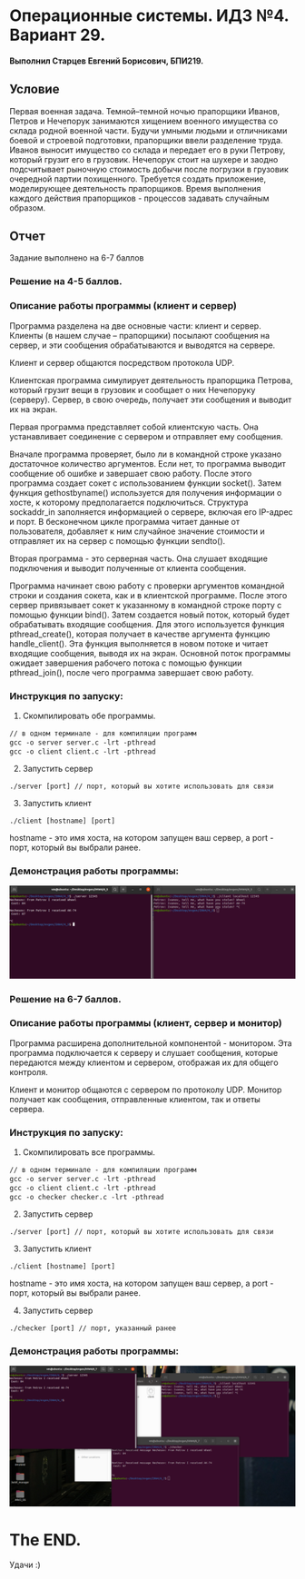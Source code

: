 # Операционные системы. ИДЗ №4. Вариант 29.

#### Выполнил Старцев Евгений Борисович, БПИ219.

## Условие

Первая военная задача. Темной–темной ночью прапорщики Иванов, Петров и Нечепорук занимаются хищением военного имущества
со склада родной военной части. Будучи умными людьми и
отличниками боевой и строевой подготовки, прапорщики ввели разделение труда. Иванов выносит имущество со склада и
передает его в руки Петрову, который грузит его в грузовик. Нечепорук стоит на
шухере и заодно подсчитывает рыночную стоимость добычи после погрузки в грузовик очередной партии похищенного. Требуется
создать приложение, моделирующее деятельность прапорщиков. Время выполнения каждого действия прапорщиков - процессов
задавать случайным образом.

## Отчет

Задание выполнено на 6-7 баллов

### Решение на 4-5 баллов.

### Описание работы программы (клиент и сервер)

Программа разделена на две основные части: клиент и сервер. Клиенты (в нашем случае – прапорщики) посылают сообщения на
сервер, и эти сообщения обрабатываются и выводятся на сервере.

Клиент и сервер общаются посредством протокола UDP.

Клиентская программа симулирует деятельность прапорщика Петрова, который грузит вещи в грузовик и сообщает о них
Нечепоруку (серверу). Сервер, в свою очередь, получает эти сообщения и выводит их на экран.

Первая программа представляет собой клиентскую часть. Она устанавливает соединение с сервером и отправляет ему сообщения.

Вначале программа проверяет, было ли в командной строке указано достаточное количество аргументов. Если нет, то программа выводит сообщение об ошибке и завершает свою работу.
После этого программа создает сокет с использованием функции socket().
Затем функция gethostbyname() используется для получения информации о хосте, к которому предполагается подключиться.
Структура sockaddr_in заполняется информацией о сервере, включая его IP-адрес и порт.
В бесконечном цикле программа читает данные от пользователя, добавляет к ним случайное значение стоимости и отправляет их на сервер с помощью функции sendto().

Вторая программа - это серверная часть. Она слушает входящие подключения и выводит полученные от клиента сообщения.

Программа начинает свою работу с проверки аргументов командной строки и создания сокета, как и в клиентской программе.
После этого сервер привязывает сокет к указанному в командной строке порту с помощью функции bind().
Затем создается новый поток, который будет обрабатывать входящие сообщения. Для этого используется функция pthread_create(), которая получает в качестве аргумента функцию handle_client(). Эта функция выполняется в новом потоке и читает входящие сообщения, выводя их на экран.
Основной поток программы ожидает завершения рабочего потока с помощью функции pthread_join(), после чего программа завершает свою работу.
### Инструкция по запуску:

1. Скомпилировать обе программы.

```
// в одном терминале - для компиляции программ
gcc -o server server.c -lrt -pthread
gcc -o client client.c -lrt -pthread
```

2. Запустить сервер

```
./server [port] // порт, который вы хотите использовать для связи
```
3. Запустить клиент

```
./client [hostname] [port]
```
hostname - это имя хоста, на котором запущен ваш сервер, а port - порт, который вы выбрали ранее.

### Демонстрация работы программы:

![image](screenshots/pic1.png)

### Решение на 6-7 баллов.

### Описание работы программы (клиент, сервер и монитор)

Программа расширена дополнительной компонентой - монитором. Эта программа подключается к серверу и слушает сообщения,
которые передаются между клиентом и сервером, отображая их для общего контроля.

Клиент и монитор общаются с сервером по протоколу UDP. Монитор получает как сообщения, отправленные клиентом, так и
ответы сервера.

### Инструкция по запуску:

1. Скомпилировать все программы.

```
// в одном терминале - для компиляции программ
gcc -o server server.c -lrt -pthread
gcc -o client client.c -lrt -pthread
gcc -o checker checker.c -lrt -pthread
```

2. Запустить сервер

```
./server [port] // порт, который вы хотите использовать для связи
```
3. Запустить клиент

```
./client [hostname] [port]
```
hostname - это имя хоста, на котором запущен ваш сервер, а port - порт, который вы выбрали ранее.

4. Запустить сервер

```
./checker [port] // порт, указанный ранее
```

### Демонстрация работы программы:

![image](screenshots/pic2.png)

# The END.

Удачи :)